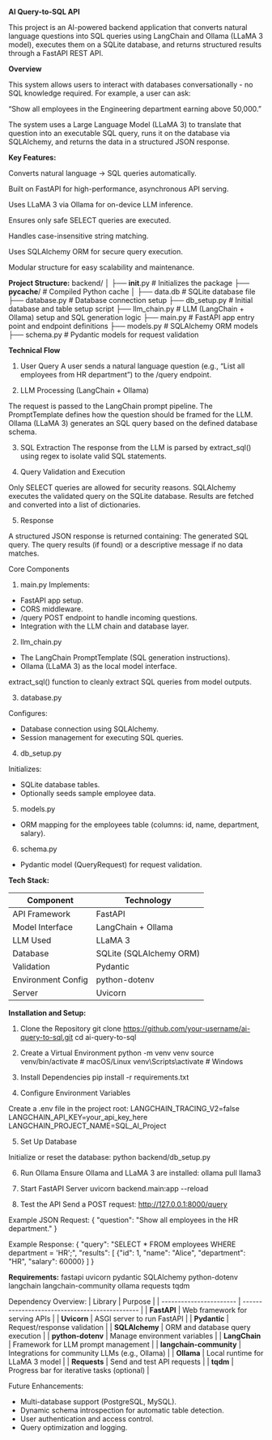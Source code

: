 **AI Query-to-SQL API**

This project is an AI-powered backend application that converts natural language questions into SQL queries using LangChain and Ollama (LLaMA 3 model), executes them on a SQLite database, and returns structured results through a FastAPI REST API.

**Overview**

This system allows users to interact with databases conversationally - no SQL knowledge required.
For example, a user can ask:

“Show all employees in the Engineering department earning above 50,000.”

The system uses a Large Language Model (LLaMA 3) to translate that question into an executable SQL query, runs it on the database via SQLAlchemy, and returns the data in a structured JSON response.

**Key Features:**

Converts natural language → SQL queries automatically.

Built on FastAPI for high-performance, asynchronous API serving.

Uses LLaMA 3 via Ollama for on-device LLM inference.

Ensures only safe SELECT queries are executed.

Handles case-insensitive string matching.

Uses SQLAlchemy ORM for secure query execution.

Modular structure for easy scalability and maintenance.

**Project Structure:**
backend/
│
├── __init__.py          # Initializes the package
├── __pycache__/         # Compiled Python cache
│
├── data.db              # SQLite database file
├── database.py          # Database connection setup
├── db_setup.py          # Initial database and table setup script
├── llm_chain.py         # LLM (LangChain + Ollama) setup and SQL generation logic
├── main.py              # FastAPI app entry point and endpoint definitions
├── models.py            # SQLAlchemy ORM models
├── schema.py            # Pydantic models for request validation

**Technical Flow**

1. User Query
A user sends a natural language question (e.g., “List all employees from HR department”) to the /query endpoint.

2. LLM Processing (LangChain + Ollama)

The request is passed to the LangChain prompt pipeline.
The PromptTemplate defines how the question should be framed for the LLM.
Ollama (LLaMA 3) generates an SQL query based on the defined database schema.

3. SQL Extraction
The response from the LLM is parsed by extract_sql() using regex to isolate valid SQL statements.

4. Query Validation and Execution

Only SELECT queries are allowed for security reasons.
SQLAlchemy executes the validated query on the SQLite database.
Results are fetched and converted into a list of dictionaries.

5. Response

A structured JSON response is returned containing:
The generated SQL query.
The query results (if found) or a descriptive message if no data matches.

Core Components

1. main.py
Implements:
 - FastAPI app setup.
 - CORS middleware.
 - /query POST endpoint to handle incoming questions.
 - Integration with the LLM chain and database layer.

2. llm_chain.py
   
 - The LangChain PromptTemplate (SQL generation instructions).
 - Ollama (LLaMA 3) as the local model interface.

extract_sql() function to cleanly extract SQL queries from model outputs.

3. database.py

Configures:
 - Database connection using SQLAlchemy.
 - Session management for executing SQL queries.

4. db_setup.py

Initializes:
 - SQLite database tables.
 - Optionally seeds sample employee data.

5. models.py
 - ORM mapping for the employees table (columns: id, name, department, salary).

6. schema.py
 - Pydantic model (QueryRequest) for request validation.

**Tech Stack:**

| Component          | Technology              |
| ------------------ | ----------------------- |
| API Framework      | FastAPI                 |
| Model Interface    | LangChain + Ollama      |
| LLM Used           | LLaMA 3                 |
| Database           | SQLite (SQLAlchemy ORM) |
| Validation         | Pydantic                |
| Environment Config | python-dotenv           |
| Server             | Uvicorn                 |


**Installation and Setup:**

1. Clone the Repository
git clone https://github.com/your-username/ai-query-to-sql.git
cd ai-query-to-sql

2. Create a Virtual Environment
python -m venv venv
source venv/bin/activate       # macOS/Linux
venv\Scripts\activate          # Windows

3. Install Dependencies
pip install -r requirements.txt

4. Configure Environment Variables

Create a .env file in the project root:
LANGCHAIN_TRACING_V2=false
LANGCHAIN_API_KEY=your_api_key_here
LANGCHAIN_PROJECT_NAME=SQL_AI_Project

5. Set Up Database

Initialize or reset the database:
python backend/db_setup.py

6. Run Ollama
Ensure Ollama and LLaMA 3 are installed:
ollama pull llama3

7. Start FastAPI Server
uvicorn backend.main:app --reload

8. Test the API
Send a POST request:
http://127.0.0.1:8000/query

Example JSON Request:
{
  "question": "Show all employees in the HR department."
}

Example Response:
{
  "query": "SELECT * FROM employees WHERE department = 'HR';",
  "results": [
{"id": 1, "name": "Alice", "department": "HR", "salary": 60000}
]
}

**Requirements:**
fastapi
uvicorn
pydantic
SQLAlchemy
python-dotenv
langchain
langchain-community
ollama
requests
tqdm

Dependency Overview:
| Library                 | Purpose                                        |
| ----------------------- | ---------------------------------------------- |
| **FastAPI**             | Web framework for serving APIs                 |
| **Uvicorn**             | ASGI server to run FastAPI                     |
| **Pydantic**            | Request/response validation                    |
| **SQLAlchemy**          | ORM and database query execution               |
| **python-dotenv**       | Manage environment variables                   |
| **LangChain**           | Framework for LLM prompt management            |
| **langchain-community** | Integrations for community LLMs (e.g., Ollama) |
| **Ollama**              | Local runtime for LLaMA 3 model                |
| **Requests**            | Send and test API requests                     |
| **tqdm**                | Progress bar for iterative tasks (optional)    |


Future Enhancements:

 - Multi-database support (PostgreSQL, MySQL).
 - Dynamic schema introspection for automatic table detection.
 - User authentication and access control.
 - Query optimization and logging.

